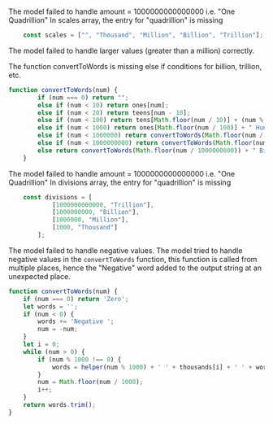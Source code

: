```javascript
```

The model failed to handle amount = 1000000000000000 i.e.  "One Quadrillion"
In scales array, the entry for "quadrillion" is missing

```javascript
    const scales = ["", "Thousand", "Million", "Billion", "Trillion"];
```





The model failed to handle larger values (greater than a million) correctly.

The function convertToWords is missing else if conditions for billion, trillion, etc.
```javascript
function convertToWords(num) {
        if (num === 0) return "";
        else if (num < 10) return ones[num];
        else if (num < 20) return teens[num - 10];
        else if (num < 100) return tens[Math.floor(num / 10)] + (num % 10 !== 0 ? " " + ones[num % 10] : "");
        else if (num < 1000) return ones[Math.floor(num / 100)] + " Hundred" + (num % 100 !== 0 ? " " + convertToWords(num % 100) : "");
        else if (num < 1000000) return convertToWords(Math.floor(num / 1000)) + " Thousand" + (num % 1000 !== 0 ? " " + convertToWords(num % 1000) : "");
        else if (num < 1000000000) return convertToWords(Math.floor(num / 1000000)) + " Million" + (num % 1000000 !== 0 ? " " + convertToWords(num % 1000000) : "");
        else return convertToWords(Math.floor(num / 1000000000)) + " Billion" + (num % 1000000000 !== 0 ? " " + convertToWords(num % 1000000000) : "");
    }
```



The model failed to handle amount = 1000000000000000 i.e.  "One Quadrillion"
In divisions array, the entry for "quadrillion" is missing

```javascript
    const divisions = [
            [1000000000000, "Trillion"],
            [1000000000, "Billion"],
            [1000000, "Million"],
            [1000, "Thousand"]
        ];
```


The model failed to handle negative values.
The model tried to handle negative values in the `convertToWords` function, this function is called from multiple places, hence the "Negative" word added to the output string at an unexpected place.

```javascript
function convertToWords(num) {
    if (num === 0) return 'Zero';
    let words = '';
    if (num < 0) {
        words += 'Negative ';
        num = -num;
    }
    let i = 0;
    while (num > 0) {
        if (num % 1000 !== 0) {
            words = helper(num % 1000) + ' ' + thousands[i] + ' ' + words;
        }
        num = Math.floor(num / 1000);
        i++;
    }
    return words.trim();
}
```